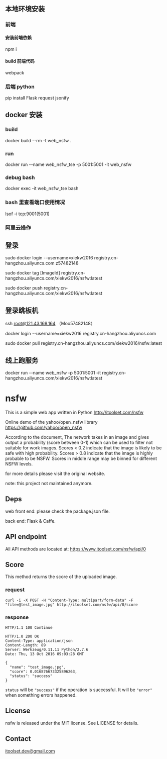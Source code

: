 ## 本地环境安装

### 前端

#### 安装前端依赖
npm i

#### build 前端代码
webpack

### 后端 python
pip install Flask request jsonify

## docker 安装

### build
docker build --rm -t web_nsfw .

### run
docker run --name web_nsfw_tse -p 5001:5001 -it web_nsfw

### debug bash
docker exec -it web_nsfw_tse bash

### bash 里查看端口使用情况
lsof -i tcp:9001(5001)

### 阿里云操作

## 登录
sudo docker login --username=xiekw2016 registry.cn-hangzhou.aliyuncs.com
z57482148

sudo docker tag [ImageId] registry.cn-hangzhou.aliyuncs.com/xiekw2016/nsfw:latest

sudo docker push registry.cn-hangzhou.aliyuncs.com/xiekw2016/nsfw:latest

## 登录跳板机

ssh root@121.43.168.164 （Moo57482148）

docker login --username=xiekw2016 registry.cn-hangzhou.aliyuncs.com

sudo docker pull registry.cn-hangzhou.aliyuncs.com/xiekw2016/nsfw:latest

## 线上跑服务

docker run --name web_nsfw -p 5001:5001 -it registry.cn-hangzhou.aliyuncs.com/xiekw2016/nsfw:latest


# nsfw
This is a simple web app written in Python http://itoolset.com/nsfw

Online demo of the yahoo/open_nsfw library https://github.com/yahoo/open_nsfw

According to the document, The network takes in an image and gives output a probability (score between 0-1) which can be used to filter not suitable for work images. Scores < 0.2 indicate that the image is likely to be safe with high probability. Scores > 0.8 indicate that the image is highly probable to be NSFW. Scores in middle range may be binned for different NSFW levels.

for more details please visit the original website.

note: this project not maintained anymore.

## Deps
web front end: please check the package.json file.

back end: Flask & Caffe.

## API endpoint
All API methods are located at: https://www.itoolset.com/nsfw/api/0

## Score
This method returns the score of the uploaded image.

### request
`curl -i -X POST -H "Content-Type: multipart/form-data" -F "file=@test_image.jpg" http://itoolset.com/nsfw/api/0/score`

### response
```
HTTP/1.1 100 Continue

HTTP/1.0 200 OK
Content-Type: application/json
Content-Length: 89
Server: Werkzeug/0.11.11 Python/2.7.6
Date: Thu, 13 Oct 2016 09:03:28 GMT

{
  "name": "test_image.jpg",
  "score": 0.016876673325896263,
  "status": "success"
}
```

`status` will be `"success"` if the operation is successful. It will be `"error"` when something errors happened.

## License
nsfw is released under the MIT license. See LICENSE for details.

## Contact
itoolset.dev@gmail.com
